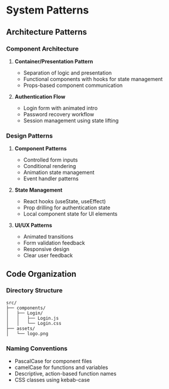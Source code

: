 # System Patterns

## Architecture Patterns

### Component Architecture
1. **Container/Presentation Pattern**
   - Separation of logic and presentation
   - Functional components with hooks for state management
   - Props-based component communication

2. **Authentication Flow**
   - Login form with animated intro
   - Password recovery workflow
   - Session management using state lifting

### Design Patterns

1. **Component Patterns**
   - Controlled form inputs
   - Conditional rendering
   - Animation state management
   - Event handler patterns

2. **State Management**
   - React hooks (useState, useEffect)
   - Prop drilling for authentication state
   - Local component state for UI elements

3. **UI/UX Patterns**
   - Animated transitions
   - Form validation feedback
   - Responsive design
   - Clear user feedback

## Code Organization

### Directory Structure
```
src/
├── components/
│   ├── Login/
│   │   ├── Login.js
│   │   └── Login.css
├── assets/
│   └── logo.png
```

### Naming Conventions
- PascalCase for component files
- camelCase for functions and variables
- Descriptive, action-based function names
- CSS classes using kebab-case 